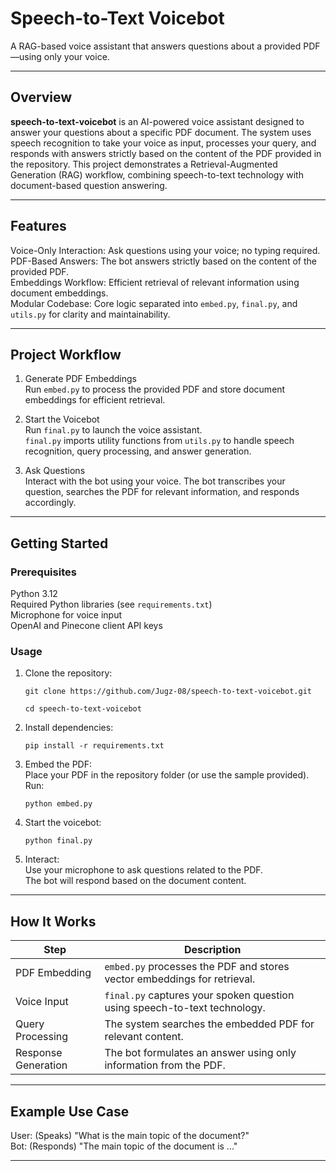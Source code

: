 # Speech-to-Text Voicebot

A RAG-based voice assistant that answers questions about a provided PDF—using only your voice.

---

## Overview

**speech-to-text-voicebot** is an AI-powered voice assistant designed to answer your questions about a specific PDF document. The system uses speech recognition to take your voice as input, processes your query, and responds with answers strictly based on the content of the PDF provided in the repository. This project demonstrates a Retrieval-Augmented Generation (RAG) workflow, combining speech-to-text technology with document-based question answering.

---

## Features

Voice-Only Interaction: Ask questions using your voice; no typing required.  
PDF-Based Answers: The bot answers strictly based on the content of the provided PDF.  
Embeddings Workflow: Efficient retrieval of relevant information using document embeddings.  
Modular Codebase: Core logic separated into `embed.py`, `final.py`, and `utils.py` for clarity and maintainability.

---

## Project Workflow

1. Generate PDF Embeddings  
   Run `embed.py` to process the provided PDF and store document embeddings for efficient retrieval.

2. Start the Voicebot  
   Run `final.py` to launch the voice assistant.  
   `final.py` imports utility functions from `utils.py` to handle speech recognition, query processing, and answer generation.

3. Ask Questions  
   Interact with the bot using your voice. The bot transcribes your question, searches the PDF for relevant information, and responds accordingly.

---

## Getting Started

### Prerequisites

Python 3.12  
Required Python libraries (see `requirements.txt`)  
Microphone for voice input  
OpenAI and Pinecone client API keys

### Usage

1. Clone the repository:

    `git clone https://github.com/Jugz-08/speech-to-text-voicebot.git`

    `cd speech-to-text-voicebot`


2. Install dependencies:

   `pip install -r requirements.txt`


3. Embed the PDF:  
Place your PDF in the repository folder (or use the sample provided).  
Run:  

    `python embed.py`


4. Start the voicebot:  

    `python final.py`


5. Interact:  
Use your microphone to ask questions related to the PDF.  
The bot will respond based on the document content.

---

## How It Works

| Step                | Description                                                                 |
|---------------------|-----------------------------------------------------------------------------|
| PDF Embedding       | `embed.py` processes the PDF and stores vector embeddings for retrieval.     |
| Voice Input         | `final.py` captures your spoken question using speech-to-text technology.    |
| Query Processing    | The system searches the embedded PDF for relevant content.                   |
| Response Generation | The bot formulates an answer using only information from the PDF.            |

---

## Example Use Case

User: (Speaks) "What is the main topic of the document?"  
Bot: (Responds) "The main topic of the document is ..."

---
